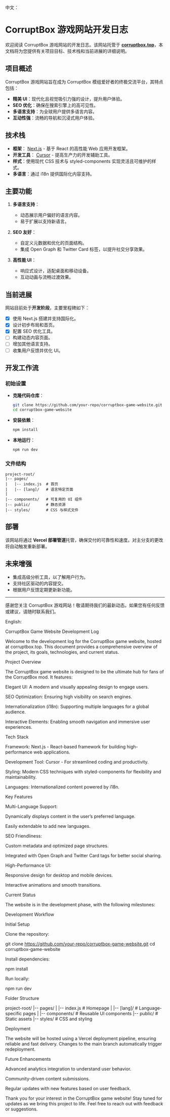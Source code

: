 中文：
# CorruptBox 游戏网站开发日志

欢迎阅读 CorruptBox 游戏网站的开发日志。该网站托管于 **[corruptbox.top](https://corruptbox.top)**，本文档将为您提供有关项目目标、技术栈和当前进展的详细说明。

## 项目概述
CorruptBox 游戏网站旨在成为 CorruptBox 模组爱好者的终极交流平台，其特点包括：

- **精美 UI**：现代化且视觉吸引力强的设计，提升用户体验。
- **SEO 优化**：确保在搜索引擎上的高可见性。
- **多语言支持**：为全球用户提供多语言内容。
- **互动性强**：流畅的导航和沉浸式用户体验。

## 技术栈
- **框架**： [Next.js](https://nextjs.org/) - 基于 React 的高性能 Web 应用开发框架。
- **开发工具**： [Cursor](https://cursor.dev/) - 提高生产力的开发辅助工具。
- **样式**：使用现代 CSS 技术与 styled-components 实现灵活且可维护的样式。
- **多语言**：通过 i18n 提供国际化内容支持。

## 主要功能
1. **多语言支持**：
   - 动态展示用户偏好的语言内容。
   - 易于扩展以支持新语言。

2. **SEO 友好**：
   - 自定义元数据和优化的页面结构。
   - 集成 Open Graph 和 Twitter Card 标签，以提升社交分享效果。

3. **高性能 UI**：
   - 响应式设计，适配桌面和移动设备。
   - 互动动画与流畅过渡效果。

## 当前进展
网站目前处于**开发阶段**，主要里程碑如下：

- [x] 使用 Next.js 搭建并支持国际化。
- [x] 设计初步布局和首页。
- [x] 配置 SEO 优化工具。
- [ ] 构建动态内容页面。
- [ ] 增加其他语言支持。
- [ ] 收集用户反馈并优化 UI。

## 开发工作流
### 初始设置
- **克隆代码仓库**：
  ```bash
  git clone https://github.com/your-repo/corruptbox-game-website.git
  cd corruptbox-game-website
  ```

- **安装依赖**：
  ```bash
  npm install
  ```

- **本地运行**：
  ```bash
  npm run dev
  ```

### 文件结构
```
project-root/
|-- pages/
|   |-- index.js  # 首页
|   |-- [lang]/   # 语言特定页面
|
|-- components/   # 可复用的 UI 组件
|-- public/       # 静态资源
|-- styles/       # CSS 与样式文件
```

## 部署
该网站将通过 **Vercel 部署管道**托管，确保交付的可靠性和速度。对主分支的更改将自动触发重新部署。

## 未来增强
- 集成高级分析工具，以了解用户行为。
- 支持社区驱动的内容提交。
- 根据用户反馈定期更新新功能。

---

感谢您关注 CorruptBox 游戏网站！敬请期待我们的最新动态。如果您有任何反馈或建议，请随时联系我们。




English:

CorruptBox Game Website Development Log

Welcome to the development log for the CorruptBox game website, hosted at corruptbox.top. This document provides a comprehensive overview of the project, its goals, technologies, and current status.

Project Overview

The CorruptBox game website is designed to be the ultimate hub for fans of the CorruptBox mod. It features:

Elegant UI: A modern and visually appealing design to engage users.

SEO Optimization: Ensuring high visibility on search engines.

Internationalization (i18n): Supporting multiple languages for a global audience.

Interactive Elements: Enabling smooth navigation and immersive user experiences.

Tech Stack

Framework: Next.js - React-based framework for building high-performance web applications.

Development Tool: Cursor - For streamlined coding and productivity.

Styling: Modern CSS techniques with styled-components for flexibility and maintainability.

Languages: Internationalized content powered by i18n.

Key Features

Multi-Language Support:

Dynamically displays content in the user’s preferred language.

Easily extendable to add new languages.

SEO Friendliness:

Custom metadata and optimized page structures.

Integrated with Open Graph and Twitter Card tags for better social sharing.

High-Performance UI:

Responsive design for desktop and mobile devices.

Interactive animations and smooth transitions.

Current Status

The website is in the development phase, with the following milestones:



Development Workflow

Initial Setup

Clone the repository:

git clone https://github.com/your-repo/corruptbox-game-website.git
cd corruptbox-game-website

Install dependencies:

npm install

Run locally:

npm run dev

Folder Structure

project-root/
|-- pages/
|   |-- index.js  # Homepage
|   |-- [lang]/   # Language-specific pages
|
|-- components/   # Reusable UI components
|-- public/       # Static assets
|-- styles/       # CSS and styling

Deployment

The website will be hosted using a Vercel deployment pipeline, ensuring reliable and fast delivery. Changes to the main branch automatically trigger redeployment.

Future Enhancements

Advanced analytics integration to understand user behavior.

Community-driven content submissions.

Regular updates with new features based on user feedback.

Thank you for your interest in the CorruptBox game website! Stay tuned for updates as we bring this project to life. Feel free to reach out with feedback or suggestions.
